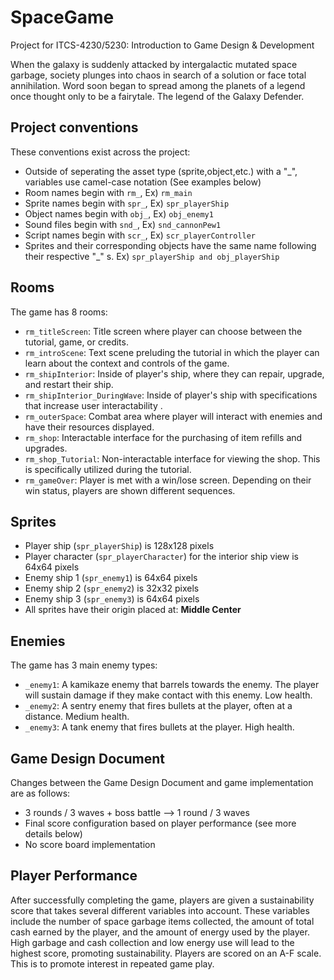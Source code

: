 # SpaceGame
Project for ITCS-4230/5230: Introduction to Game Design & Development

When the galaxy is suddenly attacked by intergalactic mutated space garbage, society plunges into chaos in search of a solution or face total annihilation. Word soon began to spread among the planets of a legend once thought only to be a fairytale. The legend of the Galaxy Defender.

##  Project conventions
These conventions exist across the project:

- Outside of seperating the asset type (sprite,object,etc.) with a "_", variables use camel-case notation (See examples below)
- Room names begin with `rm_`, Ex) `rm_main`
- Sprite names begin with `spr_`, Ex) `spr_playerShip`
- Object names begin with `obj_`, Ex) `obj_enemy1`
- Sound files begin with `snd_`, Ex) `snd_cannonPew1`
- Script names begin with `scr_`, Ex) `scr_playerController`
- Sprites and their corresponding objects have the same name following their respective "_" s. Ex) `spr_playerShip and obj_playerShip`

##  Rooms
The game has 8 rooms:

- `rm_titleScreen`: Title screen where player can choose between the tutorial, game, or credits.
- `rm_introScene`: Text scene preluding the tutorial in which the player can learn about the context and controls of the game.
- `rm_shipInterior`: Inside of player's ship, where they can repair, upgrade, and restart their ship.
- `rm_shipInterior_DuringWave`: Inside of player's ship with specifications that increase user interactability .
- `rm_outerSpace`: Combat area where player will interact with enemies and have their resources displayed.
- `rm_shop`: Interactable interface for the purchasing of item refills and upgrades.
- `rm_shop_Tutorial`: Non-interactable interface for viewing the shop. This is specifically utilized during the tutorial.
- `rm_gameOver`: Player is met with a win/lose screen. Depending on their win status, players are shown different sequences. 
 
##  Sprites

- Player ship (`spr_playerShip`) is 128x128 pixels
- Player character (`spr_playerCharacter`) for the interior ship view is 64x64 pixels
- Enemy ship 1 (`spr_enemy1`) is 64x64 pixels
- Enemy ship 2 (`spr_enemy2`) is 32x32 pixels
- Enemy ship 3 (`spr_enemy3`) is 64x64 pixels
- All sprites have their origin placed at: **Middle Center**

##  Enemies

The game has 3 main enemy types:
- `_enemy1`: A kamikaze enemy that barrels towards the enemy. The player will sustain damage if they make contact with this enemy. Low health.
- `_enemy2`: A sentry enemy that fires bullets at the player, often at a distance. Medium health.
- `_enemy3`: A tank enemy that fires bullets at the player. High health.

##  Game Design Document

Changes between the Game Design Document and game implementation are as follows:
- 3 rounds / 3 waves + boss battle --> 1 round / 3 waves
- Final score configuration based on player performance (see more details below)
- No score board implementation

##  Player Performance

After successfully completing the game, players are given a sustainability score that takes several different variables into account. These variables include the number of space garbage items collected, the amount of total cash earned by the player, and the amount of energy used by the player. High garbage and cash collection and low energy use will lead to the highest score, promoting sustainability. Players are scored on an A-F scale. This is to promote interest in repeated game play.
